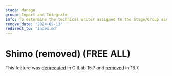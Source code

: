 ```yaml
---
stage: Manage
group: Import and Integrate
info: To determine the technical writer assigned to the Stage/Group associated with this page, see https://handbook.gitlab.com/handbook/product/ux/technical-writing/#assignments
remove_date: '2024-02-13'
redirect_to: 'index.md'
---
```


# Shimo (removed) **(FREE ALL)**

This feature was [deprecated](https://gitlab.com/gitlab-org/gitlab/-/issues/377824) in GitLab 15.7
and [removed](https://gitlab.com/gitlab-org/gitlab/-/merge_requests/136143) in 16.7.

